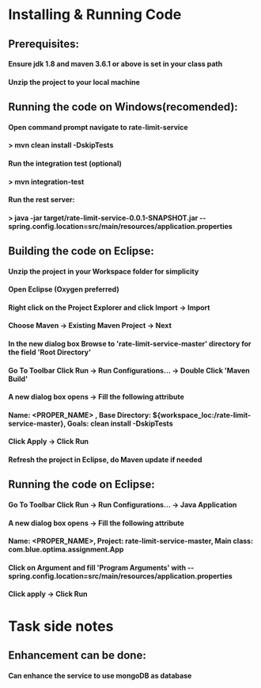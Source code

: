 # Installing & Running Code

## Prerequisites:

#### Ensure jdk 1.8 and maven 3.6.1 or above is set in your class path
#### Unzip the project to your local machine 


## Running the code on Windows(recomended):

#### Open command prompt navigate to rate-limit-service
#### > mvn clean install -DskipTests

#### Run the integration test (optional)
#### > mvn integration-test

#### Run the rest server:
#### > java -jar target/rate-limit-service-0.0.1-SNAPSHOT.jar --spring.config.location=src/main/resources/application.properties


## Building the code on Eclipse:
#### Unzip the project in your Workspace folder for simplicity
#### Open Eclipse (Oxygen preferred)
#### Right click on the Project Explorer and click Import -> Import
#### Choose Maven -> Existing Maven Project -> Next
#### In the new dialog box Browse to 'rate-limit-service-master' directory for the field 'Root Directory'
#### Go To Toolbar Click Run -> Run Configurations... -> Double Click 'Maven Build' 
#### A new dialog box opens -> Fill the following attribute
#### Name: <PROPER_NAME> , Base Directory: ${workspace_loc:/rate-limit-service-master}, Goals: clean install -DskipTests
#### Click Apply -> Click Run
#### Refresh the project in Eclipse, do Maven update if needed

## Running the code on Eclipse:
#### Go To Toolbar Click Run -> Run Configurations... -> Java Application
#### A new dialog box opens -> Fill the following attribute
#### Name: <PROPER_NAME>, Project: rate-limit-service-master, Main class: com.blue.optima.assignment.App
#### Click on Argument and fill 'Program Arguments' with --spring.config.location=src/main/resources/application.properties
#### Click apply -> Click Run

# Task side notes
## Enhancement can be done:
#### Can enhance the service to use mongoDB as database
